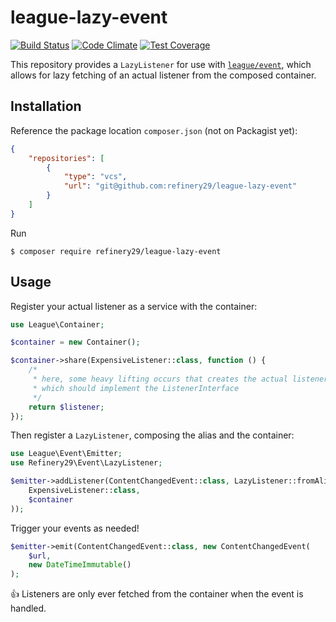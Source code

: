 # league-lazy-event

[![Build Status](https://travis-ci.org/refinery29/league-lazy-event.svg?branch=master)](https://travis-ci.org/refinery29/league-lazy-event)
[![Code Climate](https://codeclimate.com/github/refinery29/league-lazy-event/badges/gpa.svg)](https://codeclimate.com/github/refinery29/league-lazy-event)
[![Test Coverage](https://codeclimate.com/github/refinery29/league-lazy-event/badges/coverage.svg)](https://codeclimate.com/github/refinery29/league-lazy-event/coverage)

This repository provides a `LazyListener` for use with [`league/event`](http://github.com/thephpleague/event), which 
allows for lazy fetching of an actual listener from the composed container.

## Installation

Reference the package location `composer.json` (not on Packagist yet):

```json
{
    "repositories": [
        {
            "type": "vcs",
            "url": "git@github.com:refinery29/league-lazy-event"
        }
    ]
}
```

Run

```
$ composer require refinery29/league-lazy-event
```

## Usage

Register your actual listener as a service with the container:

```php
use League\Container;

$container = new Container();

$container->share(ExpensiveListener::class, function () {
    /*
     * here, some heavy lifting occurs that creates the actual listener,
     * which should implement the ListenerInterface
     */
    return $listener;
});
```

Then register a `LazyListener`, composing the alias and the container:

```php
use League\Event\Emitter;
use Refinery29\Event\LazyListener;

$emitter->addListener(ContentChangedEvent::class, LazyListener::fromAlias(
    ExpensiveListener::class,
    $container
));
```

Trigger your events as needed!

```php
$emitter->emit(ContentChangedEvent::class, new ContentChangedEvent(
    $url, 
    new DateTimeImmutable()
);
```

:+1: Listeners are only ever fetched from the container when the event is handled.
